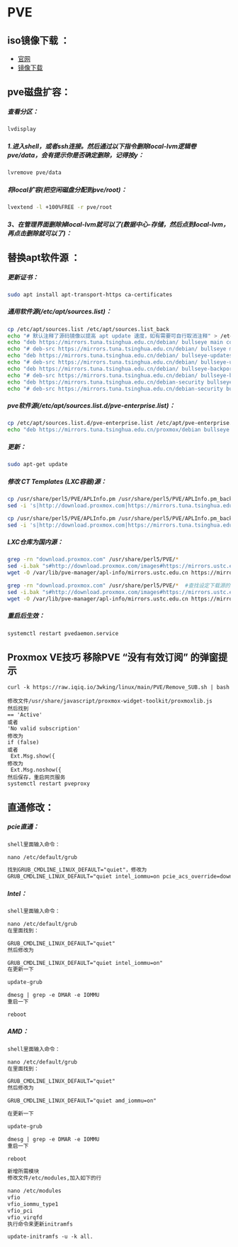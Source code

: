 # PVE
## iso镜像下载 ：
* [官网](https://www.proxmox.com/en/downloads)
* [镜像下载](https://mirrors.tuna.tsinghua.edu.cn/proxmox/iso)

## pve磁盘扩容：
##### 查看分区：
```sh
lvdisplay
```
##### 1.进入shell，或者ssh连接。然后通过以下指令删除local-lvm逻辑卷 pve/data，会有提示你是否确定删除，记得按y：
```sh
lvremove pve/data
```
##### 将local扩容(把空闲磁盘分配到pve/root)：
```sh
lvextend -l +100%FREE -r pve/root
```
##### 3、在管理界面删除掉local-lvm就可以了(数据中心-存储，然后点到local-lvm，再点击删除就可以了)：


## 替换apt软件源 ：
##### 更新证书：
```sh
sudo apt install apt-transport-https ca-certificates
```
##### 通用软件源(/etc/apt/sources.list)：
```sh
cp /etc/apt/sources.list /etc/apt/sources.list_back
echo "# 默认注释了源码镜像以提高 apt update 速度，如有需要可自行取消注释" > /etc/apt/sources.list
echo "deb https://mirrors.tuna.tsinghua.edu.cn/debian/ bullseye main contrib non-free" >> /etc/apt/sources.list
echo "# deb-src https://mirrors.tuna.tsinghua.edu.cn/debian/ bullseye main contrib non-free" >> /etc/apt/sources.list
echo "deb https://mirrors.tuna.tsinghua.edu.cn/debian/ bullseye-updates main contrib non-free" >> /etc/apt/sources.list
echo "# deb-src https://mirrors.tuna.tsinghua.edu.cn/debian/ bullseye-updates main contrib non-free" >> /etc/apt/sources.list
echo "deb https://mirrors.tuna.tsinghua.edu.cn/debian/ bullseye-backports main contrib non-free" >> /etc/apt/sources.list
echo "# deb-src https://mirrors.tuna.tsinghua.edu.cn/debian/ bullseye-backports main contrib non-free" >> /etc/apt/sources.list
echo "deb https://mirrors.tuna.tsinghua.edu.cn/debian-security bullseye-security main contrib non-free" >> /etc/apt/sources.list
echo "# deb-src https://mirrors.tuna.tsinghua.edu.cn/debian-security bullseye-security main contrib non-free" >> /etc/apt/sources.list
```
##### pve软件源(/etc/apt/sources.list.d/pve-enterprise.list)：
```sh
cp /etc/apt/sources.list.d/pve-enterprise.list /etc/apt/pve-enterprise.list_back
echo "deb https://mirrors.tuna.tsinghua.edu.cn/proxmox/debian bullseye pve-no-subscription" > /etc/apt/sources.list.d/pve-enterprise.list
```
##### 更新：
```sh
sudo apt-get update
```
##### 修改 CT Templates (LXC容器)源：
```sh
cp /usr/share/perl5/PVE/APLInfo.pm /usr/share/perl5/PVE/APLInfo.pm_back
sed -i 's|http://download.proxmox.com|https://mirrors.tuna.tsinghua.edu.cn/proxmox|g' /usr/share/perl5/PVE/APLInfo.pm
```
```sh
cp /usr/share/perl5/PVE/APLInfo.pm /usr/share/perl5/PVE/APLInfo.pm_back
sed -i 's|http://download.proxmox.com|https://mirrors.tuna.tsinghua.edu.cn/proxmox|g' /usr/share/perl5/PVE/APLInfo.pm
```
##### LXC仓库为国内源：
```sh
grep -rn "download.proxmox.com" /usr/share/perl5/PVE/*
sed -i.bak "s#http://download.proxmox.com/images#https://mirrors.ustc.edu.cn/proxmox/images#g" /usr/share/perl5/PVE/APLInfo.pm
wget -O /var/lib/pve-manager/apl-info/mirrors.ustc.edu.cn https://mirrors.ustc.edu.cn/proxmox/images/aplinfo.dat
```
```sh
grep -rn "download.proxmox.com" /usr/share/perl5/PVE/*  #查找设定下载源的文件
sed -i.bak "s#http://download.proxmox.com/images#https://mirrors.ustc.edu.cn/proxmox/images#g" /usr/share/perl5/PVE/APLInfo.pm
wget -O /var/lib/pve-manager/apl-info/mirrors.ustc.edu.cn https://mirrors.ustc.edu.cn/proxmox/images/aplinfo-pve-6.dat
```

##### 重启后生效：
```sh
systemctl restart pvedaemon.service
```
## Proxmox VE技巧 移除PVE “没有有效订阅” 的弹窗提示
```
curl -k https://raw.iqiq.io/3wking/linux/main/PVE/Remove_SUB.sh | bash
```
```
修改文件/usr/share/javascript/proxmox-widget-toolkit/proxmoxlib.js
然后找到
== 'Active'
或者
'No valid subscription'
修改为
if (false)
或者
 Ext.Msg.show({
修改为
 Ext.Msg.noshow({
然后保存，重启网页服务
systemctl restart pveproxy
```

## 直通修改：
##### pcie直通：
```txt
shell里面输入命令：

nano /etc/default/grub

找到GRUB_CMDLINE_LINUX_DEFAULT="quiet"，修改为
GRUB_CMDLINE_LINUX_DEFAULT="quiet intel_iommu=on pcie_acs_override=downstream"
```
##### Intel：
```txt
shell里面输入命令：

nano /etc/default/grub
在里面找到：

GRUB_CMDLINE_LINUX_DEFAULT="quiet"
然后修改为

GRUB_CMDLINE_LINUX_DEFAULT="quiet intel_iommu=on"
在更新一下

update-grub

dmesg | grep -e DMAR -e IOMMU
重启一下

reboot
```
##### AMD：
```txt
shell里面输入命令：

nano /etc/default/grub
在里面找到：

GRUB_CMDLINE_LINUX_DEFAULT="quiet"
然后修改为

GRUB_CMDLINE_LINUX_DEFAULT="quiet amd_iommu=on"

在更新一下

update-grub

dmesg | grep -e DMAR -e IOMMU
重启一下

reboot

新增所需模块
修改文件/etc/modules,加入如下的行

nano /etc/modules
vfio
vfio_iommu_type1
vfio_pci
vfio_virqfd
执行命令来更新initramfs

update-initramfs -u -k all.
```